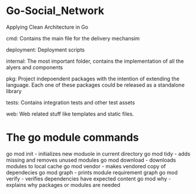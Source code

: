 # Go-Social_Network

Applying Clean Architecture in Go

cmd: Contains the main file for the delivery mechansim

deployment: Deployment scripts

internal: The most important folder, contains the implementation of all the alyers and components

pkg: Project indepoendent packages with the intention of extending the language. Each one of these packages could be released as a standalone library

tests: Contains integration tests and other test assets

web: Web related stuff like templates and static files.
 
# The go module commands

go mod init - initializes new moduole in current directory
go mod tidy - adds missing and removes unused modules
go mod download - downloads modules to local cache
go mod vendor - makes vendored copy of dependecies
go mod graph - prints module requirement graph
go mod verify - verifies dependencies have expected content
go mod why - explains why packages or modules are needed
